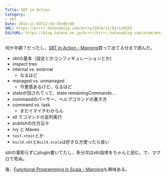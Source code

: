 ```yaml
---
Title: SBT in Action
Category:
- sbt
Date: 2014-11-03T12:03:59+09:00
URL: https://krrrr.hatenablog.com/entry/2014/11/03/120359
EditURL: https://blog.hatena.ne.jp/krrrr/krrrr.hatenablog.com/atom/entry/8454420450072205218
---
```


何か半額？だったし、[SBT in Action - Manning](http://www.manning.com/suereth2/)買って出てる分まで読んだ。

- sbtの基本（設定とかコンフィギュレーションとか）
- inspect tree <command>
- internal vs. external
  - なるほど
- managed vs. unmanaged
  - 今更感あるけど、なるほど
- stateが回されてって、state.remainingCommands...
- commandのパーサー、ヘルプコマンドの書き方
- command vs. task
  - まだイマイチわからん
- all でコマンドの並列実行
- publishの仕方云々
- Ivy と Maven
- `test->test`とか
- `build.sbt`と`Build.scala`は好きな方使ったら良い

sbtの事知らずにplugin書いてたし、多分次はsbt自体をちゃんと読む。で、マクロで死ぬ。

後、[Functional Programming in Scala - Manning](http://www.manning.com/bjarnason/)も興味ある。

<div style="display: none">
### internal vs external and so on
- Internal vs. External
  - Internal refers to something sbt will find or create.  External to something obtained outside sbt, like using Ivy to resolve artifacts
  - internalがsbtが勝手に見つける方で、externalは外部tの
- Managed vs. Unmanaged
  - Managed refers to something that is directly specified in the sbt build, like ivy dependencies.  Unmanaged refers to something that is automatically discovered by convention, like source files.
  - managedが手で追加する方で、unmanagedがsbtが勝手に見つける方
- include + exclude filters
  - All tasks which discover files on the file system support both an include and an exclude filter, configured on the task scope axis.
  - ファイル名とか隠しファイルとかのフィルターとか出来るやつ

#### command vs task
- Do I need to reload the build or alter settings in my script?
  - YES - write a command
- Do I need to run tasks in a specific order?
  - YES - write a command
- Do I need to alter the core sbt.State object?
  - YES - write a task.

> As a rule of thumb, commands are generally used much less than input task, say a ratio of 2:1.   This means a majority of your build will be settings/tasks, with a fraction as input tasks and a small portion being commands, with the release command usually being the only custom command.
> In addition, there exists and sbt-release plugin which provides a configurable release command for usage.   For most projects, this plugin should be sufficient for automating release scripts, but there are instances where it is not enough and a custom command needs to be created. 
> Now that we’ve scripted our release process, let’s actually look into some more robust ways to package the preowned kittens project when we release.”
</div>

